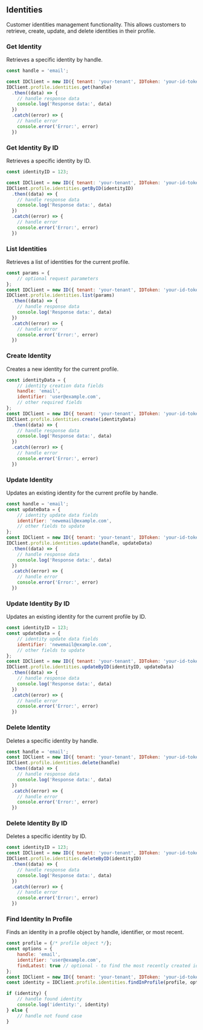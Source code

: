 ## Identities

Customer identities management functionality.
This allows customers to retrieve, create, update, and delete identities in their profile.

### Get Identity
Retrieves a specific identity by handle.

```javascript
const handle = 'email';

const IDClient = new ID({ tenant: 'your-tenant', IDToken: 'your-id-token', config: {} })
IDClient.profile.identities.get(handle)
  .then((data) => {
    // handle response data
    console.log('Response data:', data)
  })
  .catch((error) => {
    // handle error
    console.error('Error:', error)
  })
```

### Get Identity By ID
Retrieves a specific identity by ID.

```javascript
const identityID = 123;

const IDClient = new ID({ tenant: 'your-tenant', IDToken: 'your-id-token', config: {} })
IDClient.profile.identities.getByID(identityID)
  .then((data) => {
    // handle response data
    console.log('Response data:', data)
  })
  .catch((error) => {
    // handle error
    console.error('Error:', error)
  })
```

### List Identities

Retrieves a list of identities for the current profile.
```javascript
const params = {
    // optional request parameters
};
const IDClient = new ID({ tenant: 'your-tenant', IDToken: 'your-id-token', config: {} })
IDClient.profile.identities.list(params)
  .then((data) => {
    // handle response data
    console.log('Response data:', data)
  })
  .catch((error) => {
    // handle error
    console.error('Error:', error)
  })
```

### Create Identity

Creates a new identity for the current profile.
```javascript
const identityData = {
    // identity creation data fields
    handle: 'email',
    identifier: 'user@example.com',
    // other required fields
};
const IDClient = new ID({ tenant: 'your-tenant', IDToken: 'your-id-token', config: {} })
IDClient.profile.identities.create(identityData)
  .then((data) => {
    // handle response data
    console.log('Response data:', data)
  })
  .catch((error) => {
    // handle error
    console.error('Error:', error)
  })
```

### Update Identity

Updates an existing identity for the current profile by handle.
```javascript
const handle = 'email';
const updateData = {
    // identity update data fields
    identifier: 'newemail@example.com',
    // other fields to update
};
const IDClient = new ID({ tenant: 'your-tenant', IDToken: 'your-id-token', config: {} })
IDClient.profile.identities.update(handle, updateData)
  .then((data) => {
    // handle response data
    console.log('Response data:', data)
  })
  .catch((error) => {
    // handle error
    console.error('Error:', error)
  })
```

### Update Identity By ID

Updates an existing identity for the current profile by ID.
```javascript
const identityID = 123;
const updateData = {
    // identity update data fields
    identifier: 'newemail@example.com',
    // other fields to update
};
const IDClient = new ID({ tenant: 'your-tenant', IDToken: 'your-id-token', config: {} })
IDClient.profile.identities.updateByID(identityID, updateData)
  .then((data) => {
    // handle response data
    console.log('Response data:', data)
  })
  .catch((error) => {
    // handle error
    console.error('Error:', error)
  })
```

### Delete Identity

Deletes a specific identity by handle.
```javascript
const handle = 'email';
const IDClient = new ID({ tenant: 'your-tenant', IDToken: 'your-id-token', config: {} })
IDClient.profile.identities.delete(handle)
  .then((data) => {
    // handle response data
    console.log('Response data:', data)
  })
  .catch((error) => {
    // handle error
    console.error('Error:', error)
  })
```

### Delete Identity By ID

Deletes a specific identity by ID.
```javascript
const identityID = 123;
const IDClient = new ID({ tenant: 'your-tenant', IDToken: 'your-id-token', config: {} })
IDClient.profile.identities.deleteByID(identityID)
  .then((data) => {
    // handle response data
    console.log('Response data:', data)
  })
  .catch((error) => {
    // handle error
    console.error('Error:', error)
  })
```

### Find Identity In Profile

Finds an identity in a profile object by handle, identifier, or most recent.
```javascript
const profile = {/* profile object */};
const options = {
    handle: 'email',
    identifier: 'user@example.com',
    findLatest: true // optional - to find the most recently created identity
};
const IDClient = new ID({ tenant: 'your-tenant', IDToken: 'your-id-token', config: {} })
const identity = IDClient.profile.identities.findInProfile(profile, options);

if (identity) {
    // handle found identity
    console.log('identity:', identity)
} else {
    // handle not found case
}
```